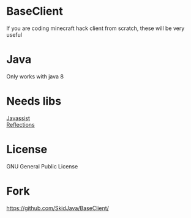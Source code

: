 # BaseClient
If you are coding minecraft hack client from scratch, these will be very useful

# Java
Only works with java 8

# Needs libs
[Javassist](www.javassist.org/)  
[Reflections](https://github.com/ronmamo/reflections)

# License
GNU General Public License

# Fork
https://github.com/SkidJava/BaseClient/
